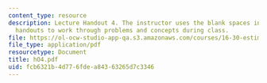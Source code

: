 ```yaml
---
content_type: resource
description: Lecture Handout 4. The instructor uses the blank spaces in these lecture
  handouts to work through problems and concepts during class.
file: https://ol-ocw-studio-app-qa.s3.amazonaws.com/courses/16-30-estimation-and-control-of-aerospace-systems-spring-2004/fcb6321b4d776fdea84363265d7c3346_hO4.pdf
file_type: application/pdf
resourcetype: Document
title: hO4.pdf
uid: fcb6321b-4d77-6fde-a843-63265d7c3346
---
```


